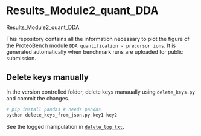 # Results_Module2_quant_DDA
Results_Module2_quant_DDA

This repository contains all the information necessary to plot the figure of the ProteoBench module `DDA quantification - precursor ions`.
It is generated automatically when benchmark runs are uploaded for public submission.

## Delete keys manually

In the version controlled folder, delete keys manaually using `delete_keys.py` and commit the changes.

```bash
# pip install pandas # needs pandas
python delete_keys_from_json.py key1 key2
```

See the logged manipulation in [`delete_log.txt`](delete_log.txt).
